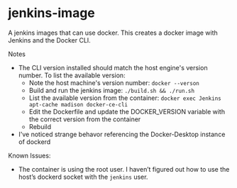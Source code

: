 # jenkins-image
A jenkins images that can use docker. This creates a docker image with Jenkins and the Docker CLI.

Notes
 - The CLI version installed should match the host engine's version number. To list the available version:
   - Note the host machine's version number: `docker --verson`
   - Build and run the jenkins image: `./build.sh && ./run.sh`
   - List the available version from the container: `docker exec Jenkins apt-cache madison docker-ce-cli`
   - Edit the Dockerfile and update the DOCKER_VERSION variable with the correct version from the container
   - Rebuild
 - I've noticed strange behavor referencing the Docker-Desktop instance of dockerd

Known Issues:
 - The container is using the root user. I haven’t figured out how to use the host’s dockerd socket with the `jenkins` user.

